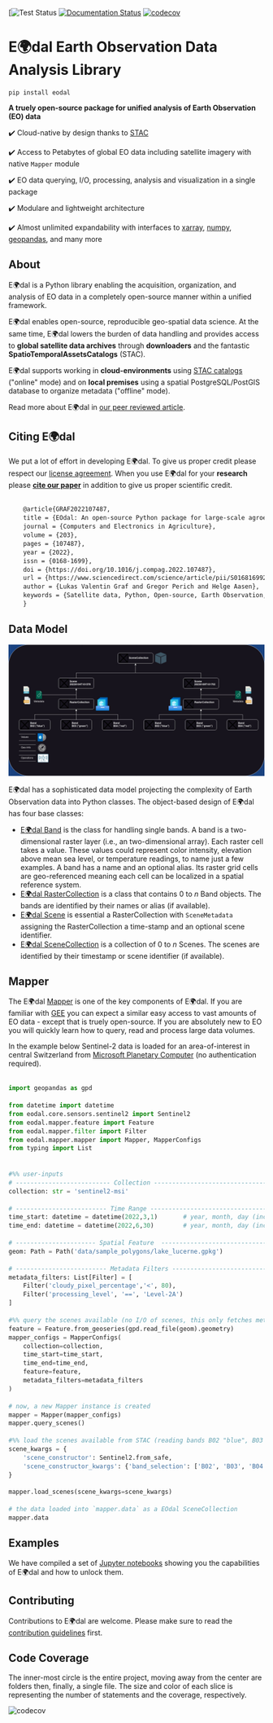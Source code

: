 [![Test Status](https://github.com/EOA-team/eodal/actions/workflows/test.yaml/badge.svg)
[![Documentation Status](https://readthedocs.org/projects/eodal/badge/?version=latest)](https://eodal.readthedocs.io/en/latest/?badge=latest)
[![codecov](https://codecov.io/gh/EOA-team/eodal/graph/badge.svg?token=YA08L2Z608)](https://codecov.io/gh/EOA-team/eodal)

# E:earth_africa:dal Earth Observation Data Analysis Library

```shell
pip install eodal
```

**A truely open-source package for unified analysis of Earth Observation (EO) data**

:heavy_check_mark: Cloud-native by design thanks to [STAC](https://stacspec.org/en)

:heavy_check_mark: Access to Petabytes of global EO data including satellite imagery with native `Mapper` module

:heavy_check_mark: EO data querying, I/O, processing, analysis and visualization in a single package

:heavy_check_mark: Modulare and lightweight architecture

:heavy_check_mark: Almost unlimited expandability with interfaces to [xarray](https://docs.xarray.dev/en/stable/), [numpy](https://numpy.org/), [geopandas](https://geopandas.org/en/stable/), and many more

## About

E:earth_africa:dal is a Python library enabling the acquisition, organization, and analysis of EO data in a completely open-source manner within a unified framework.

E:earth_africa:dal enables open-source, reproducible geo-spatial data science. At the same time, E:earth_africa:dal lowers the burden of data handling and provides access to **global satellite data archives** through **downloaders** and the fantastic **SpatioTemporalAssetsCatalogs** (STAC).

E:earth_africa:dal supports working in **cloud-environments** using [STAC catalogs](https://stacspec.org/) ("online" mode) and on **local premises** using a spatial PostgreSQL/PostGIS database to organize metadata ("offline" mode).

Read more about E:earth_africa:dal in [our peer reviewed article](https://doi.org/10.1016/j.compag.2022.107487).

## Citing E:earth_africa:dal

We put a lot of effort in developing E:earth_africa:dal. To give us proper credit please respect our [license agreement](LICENSE). When you use E:earth_africa:dal for your **research** please [**cite our paper**](https://doi.org/10.1016/j.compag.2022.107487) in addition to give us proper scientific credit.

```latex

	@article{GRAF2022107487,
	title = {EOdal: An open-source Python package for large-scale agroecological research using Earth Observation and gridded environmental data},
	journal = {Computers and Electronics in Agriculture},
	volume = {203},
	pages = {107487},
	year = {2022},
	issn = {0168-1699},
	doi = {https://doi.org/10.1016/j.compag.2022.107487},
	url = {https://www.sciencedirect.com/science/article/pii/S0168169922007955},
	author = {Lukas Valentin Graf and Gregor Perich and Helge Aasen},
	keywords = {Satellite data, Python, Open-source, Earth Observation, Ecophysiology}
	}

```

## Data Model

![EOdal data model](https://raw.githubusercontent.com/EOA-team/eodal/master/img/EOdal_Data-Model.jpg)

E:earth_africa:dal has a sophisticated data model projecting the complexity of Earth Observation data into Python classes. The object-based design of E:earth_africa:dal has four base classes:

* [E:earth_africa:dal Band](https://github.com/EOA-team/eodal/tree/master/eodal/core/band.py) is the class for handling single bands. A band is a two-dimensional raster layer (i.e., an two-dimensional array). Each raster cell takes a value. These values could represent color intensity, elevation above mean sea level, or temperature readings, to name just a few examples. A band has a name and an optional alias. Its raster grid cells are geo-referenced meaning each cell can be localized in a spatial reference system.
* [E:earth_africa:dal RasterCollection](https://github.com/EOA-team/eodal/tree/master/eodal/core/raster.py) is a class that contains 0 to *n* Band objects. The bands are identified by their names or alias (if available).
* [E:earth_africa:dal Scene](https://github.com/EOA-team/eodal/tree/master/eodal/core/raster.py) is essential a RasterCollection with `SceneMetadata` assigning the RasterCollection a time-stamp and an optional scene identifier.
* [E:earth_africa:dal SceneCollection](https://github.com/EOA-team/eodal/tree/master/eodal/core/raster.py) is a collection of 0 to *n* Scenes. The scenes are identified by their timestamp or scene identifier (if available).

## Mapper

The E:earth_africa:dal [Mapper](https://github.com/EOA-team/eodal/tree/master/eodal/mapper/mapper.py) is one of the key components of E:earth_africa:dal. If you are familiar with [GEE](https://earthengine.google.com/) you can expect a similar easy access to vast amounts of EO data - except that is truely open-source. If you are absolutely new to EO you will quickly learn how to query, read and process large data volumes.

In the example below Sentinel-2 data is loaded for an area-of-interest in central Switzerland from [Microsoft Planetary Computer](https://planetarycomputer.microsoft.com/) (no authentication required).

```python

import geopandas as gpd

from datetime import datetime
from eodal.core.sensors.sentinel2 import Sentinel2
from eodal.mapper.feature import Feature
from eodal.mapper.filter import Filter
from eodal.mapper.mapper import Mapper, MapperConfigs
from typing import List


#%% user-inputs
# -------------------------- Collection -------------------------------
collection: str = 'sentinel2-msi'
	
# ------------------------- Time Range ---------------------------------
time_start: datetime = datetime(2022,3,1)  		# year, month, day (incl.)
time_end: datetime = datetime(2022,6,30)   		# year, month, day (incl.)
	
# ---------------------- Spatial Feature  ------------------------------
geom: Path = Path('data/sample_polygons/lake_lucerne.gpkg')
	
# ------------------------- Metadata Filters ---------------------------
metadata_filters: List[Filter] = [
	Filter('cloudy_pixel_percentage','<', 80),
	Filter('processing_level', '==', 'Level-2A')
]
	
#%% query the scenes available (no I/O of scenes, this only fetches metadata)
feature = Feature.from_geoseries(gpd.read_file(geom).geometry)
mapper_configs = MapperConfigs(
	collection=collection,
	time_start=time_start,
	time_end=time_end,
	feature=feature,
	metadata_filters=metadata_filters
)

# now, a new Mapper instance is created
mapper = Mapper(mapper_configs)
mapper.query_scenes()
	
#%% load the scenes available from STAC (reading bands B02 "blue", B03 "green", B04 "red")
scene_kwargs = {
	'scene_constructor': Sentinel2.from_safe,
	'scene_constructor_kwargs': {'band_selection': ['B02', 'B03', 'B04'], 'read_scl': False}
}

mapper.load_scenes(scene_kwargs=scene_kwargs)

# the data loaded into `mapper.data` as a EOdal SceneCollection
mapper.data

```

## Examples
We have compiled a set of [Jupyter notebooks](https://github.com/EOA-team/eodal_notebooks) showing you the capabilities of E:earth_africa:dal and how to unlock them.

## Contributing

Contributions to E:earth_africa:dal are welcome. Please make sure to read the [contribution guidelines](https://github.com/EOA-team/eodal/tree/master/Contributing.rst) first.

## Code Coverage
The inner-most circle is the entire project, moving away from the center are folders then, finally, a single file. The size and color of each slice is representing the number of statements and the coverage, respectively.

![codecov](https://codecov.io/gh/EOA-team/eodal/graphs/sunburst.svg?token=YA08L2Z608)
